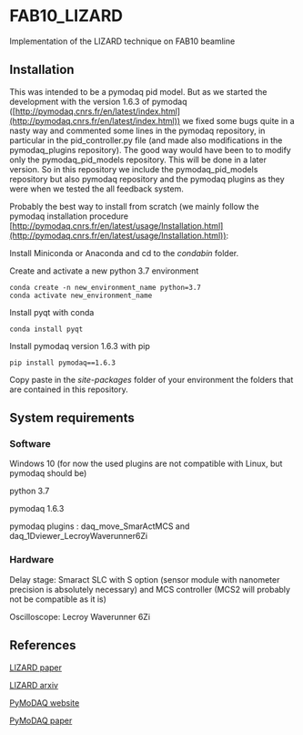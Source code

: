 # FAB10_LIZARD
Implementation of the LIZARD technique on FAB10 beamline

## Installation

This was intended to be a pymodaq pid model. But as we started the development with the version 1.6.3 of pymodaq ([http://pymodaq.cnrs.fr/en/latest/index.html](http://pymodaq.cnrs.fr/en/latest/index.html)) we fixed some bugs quite in a nasty way and commented some lines in the pymodaq repository, in particular in the pid_controller.py file (and made also modifications in the pymodaq_plugins repository). The good way would have been to to modify only the pymodaq_pid_models repository. This will be done in a later version.
So in this repository we include the pymodaq_pid_models repository but also pymodaq repository and the pymodaq plugins as they were when we tested the all feedback system.

Probably the best way to install from scratch (we mainly follow the pymodaq installation procedure [http://pymodaq.cnrs.fr/en/latest/usage/Installation.html](http://pymodaq.cnrs.fr/en/latest/usage/Installation.html)):

Install Miniconda or Anaconda and cd to the *condabin* folder.

Create and activate a new python 3.7 environment

    conda create -n new_environment_name python=3.7
    conda activate new_environment_name

Install pyqt with conda

    conda install pyqt

Install pymodaq version 1.6.3 with pip

    pip install pymodaq==1.6.3

Copy paste in the *site-packages* folder of your environment the folders that are contained in this repository.


## System requirements

### Software

Windows 10 (for now the used plugins are not compatible with Linux, but pymodaq should be)

python 3.7

pymodaq 1.6.3

pymodaq plugins : daq_move_SmarActMCS and daq_1Dviewer_LecroyWaverunner6Zi

### Hardware

Delay stage: Smaract SLC with S option (sensor module with nanometer precision is absolutely necessary) and MCS controller (MCS2 will probably not be compatible as it is)

Oscilloscope: Lecroy Waverunner 6Zi

## References

[LIZARD paper](https://journals.aps.org/prapplied/abstract/10.1103/PhysRevApplied.15.034036)

[LIZARD arxiv](https://arxiv.org/pdf/2012.09528.pdf)

[PyMoDAQ website](http://pymodaq.cnrs.fr/en/latest/index.html)

[PyMoDAQ paper](https://aip.scitation.org/doi/10.1063/5.0032116)
